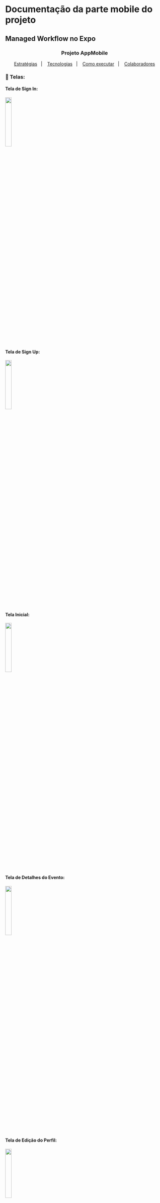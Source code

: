 # Documentação da parte mobile do projeto
## Managed Workflow no Expo

<h3 align="center">Projeto AppMobile</h3>
<p align="center">
  <a href="#-projeto">Estratégias</a>&nbsp;&nbsp;&nbsp;|&nbsp;&nbsp;&nbsp;
  <a href="#-tecnologias">Tecnologias</a>&nbsp;&nbsp;&nbsp;|&nbsp;&nbsp;&nbsp;
  <a href="#-como-executar">Como executar</a>&nbsp;&nbsp;&nbsp;|&nbsp;&nbsp;&nbsp;
  <a href="#-colaborador">Colaboradores</a>
</p>

### 📱 Telas:

#### Tela de Sign In:
<img src="https://user-images.githubusercontent.com/63603061/203981617-78453c64-e3eb-48fb-832e-fd473a051d39.png"
 width=20%>
#### Tela de Sign Up:
<img src="https://user-images.githubusercontent.com/63603061/203982032-993cedae-38c7-4370-a99d-d33b5f57a3d4.png"
 width=20%>
#### Tela Inicial:
<img src="https://user-images.githubusercontent.com/63603061/203982174-a79a8d16-04d3-4bee-99c1-bdf38c96540b.png"
 width=20%>
#### Tela de Detalhes do Evento:
<img src="https://user-images.githubusercontent.com/63603061/203981617-78453c64-e3eb-48fb-832e-fd473a051d39.png"
 width=20%>
#### Tela de Edição do Perfil:
<img src="https://user-images.githubusercontent.com/63603061/203982296-1bede706-4e9e-4315-8e76-2080a62cf58c.png"
 width=20%>

### 📱 Tela especial do gestor:

#### Tela de Criação do Evento:
<img src="https://user-images.githubusercontent.com/63603061/203981617-78453c64-e3eb-48fb-832e-fd473a051d39.png"
 width=20%>

### 👨‍💻 Estratégias:
#### Na navegação:
Para as telas de login e registro utilizamos o *Stack-Navigation* e para as demais telas da aplicação utilizamos a estratégia de *Tab-Navigation*, ambos com a tecnologia do *React-Navigation*
#### Tela de Criação do Evento:
Para pegar todos os dados dos inputs da criação de um evento utilizamos o *React-Hook-Form*.

### ✨ Tecnologias:
#### Tecnologias Principais:
- [react-native](https://reactnative.dev/)
- [typescript](https://www.typescriptlang.org/)
- [styled-components](https://styled-components.com/)
#### Tecnologias Complementares:
- [babel-plugin-module-resolver](https://github.com/tleunen/babel-plugin-module-resolver/blob/master/DOCS.md)
- [phosporicons](https://phosphoricons.com/)
- [react-navigation](https://reactnavigation.org/)
- [react-hook-form](https://react-hook-form.com/)

### 🚀 Como Executar:

1. Baixar o [Node.js](https://nodejs.org/en/) e o [expo](https://expo.dev/)  na máquina
2. Além disso, baixar o [git](https://git-scm.com/) para a sua máquina e conectar com seu github.
3. Clonar o repositório `git clone`
4. Utilizar `cd ` para ir para a pasta do AppMobile no terminal do VSCode
5. Usar `npm install` para baixar as dependências
6. Por fim, rodar `expo start` no terminal do VSCode para rodar o app no seu dispositivo

### 👥 Colaboradores:

#### Nome: Djalma Henrique Silva Lima
- Registro do Aluno (RA): 00000003109
- GitHub: [djalmahenry](https://github.com/djalmahenry)

#### Nome: Ronny Lima Ribeiro da Silva
- Registro do Aluno (RA): 00000009775
- GitHub: [ronnylrsd](https://github.com/ronnylrsd)
